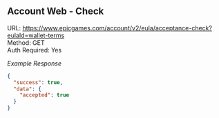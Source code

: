 ## Account Web - Check

URL: https://www.epicgames.com/account/v2/eula/acceptance-check?eulaId=wallet-terms \
Method: GET \
Auth Required: Yes

_Example Response_

```json
{
  "success": true,
  "data": {
    "accepted": true
  }
}
```